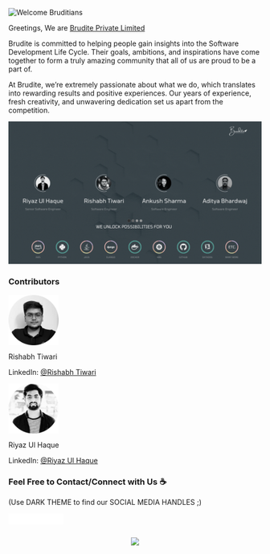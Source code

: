 ![Welcome Bruditians](https://github.com/Brudite/Brudite/blob/main/images/WelcomeBruditians.gif)


Greetings, We are <a href="https://brudite.com" target="_blank">Brudite Private Limited</a>

Brudite is committed to helping people gain insights into the Software Development Life Cycle.
Their goals, ambitions, and inspirations have come together to form a truly amazing community that all of us are proud to be a part of. 

At Brudite, we’re extremely passionate about what we do, which translates into rewarding results and positive experiences. Our years of experience, fresh creativity, and unwavering dedication set us apart from the competition.



![MEET OUR TEAM](https://github.com/Brudite/Brudite/blob/main/images/media/meetourteam.gif)


### Contributors

<a href="https://github.com/devcoder007" target="_blank"><img align="center" alt="Contributor" width="100px" src="https://github.com/Brudite/Brudite/blob/main/images/media/Rishabh.png" /></a>

Rishabh Tiwari

LinkedIn:  [@Rishabh Tiwari](https://www.linkedin.com/in/devcoder/)

<a href="https://github.com/RiyazUlHaque" target="_blank"><img align="center" alt="Contributor" width="100px" src="https://github.com/Brudite/Brudite/blob/main/images/media/Riyaz.png" /></a>

Riyaz Ul Haque

LinkedIn:  [@Riyaz Ul Haque](https://www.linkedin.com/in/riyazulhaque/)

### Feel Free to Contact/Connect with Us :coffee:
(Use DARK THEME to find our SOCIAL MEDIA HANDLES ;)

<a href="https://brudite.com" target="_blank"><img align="left" alt="BRUDITE PRIVATE LIMITED" width="22px" src="https://github.com/Brudite/Brudite/blob/main/images/media/5.png" /></a>
<a href="https://www.linkedin.com/in/bruditepvtltd/" target="_blank"><img align="left" alt="BRUDITE PRIVATE LIMITED | LinkedIn" width="22px" src="https://github.com/Brudite/Brudite/blob/main/images/media/1.png" />
<a href="https://www.instagram.com/brudite_pvt_ltd/" target="_blank"><img align="left" alt="BRUDITE PRIVATE LIMITED | Instagram" width="22px" src="https://github.com/Brudite/Brudite/blob/main/images/media/3.png" />
<a href="https://www.facebook.com/profile.php?id=100073773775863" target="_blank"><img align="left" alt="BRUDITE PRIVATE LIMITED | Facebook" width="22px" src="https://github.com/Brudite/Brudite/blob/main/images/media/2.png" />
<a href="https://www.youtube.com/channel/UC_D-IJi3afuVjnBn38HyGnQ" target="_blank"><img align="left" alt="BRUDITE PRIVATE LIMITED | Youtube" width="22px" src="https://github.com/Brudite/Brudite/blob/main/images/media/4.png" />

<br />
<br />

<p align="center">
  <img src="https://capsule-render.vercel.app/api?type=waving&color=gradient&height=100&section=footer"/>
</p>
